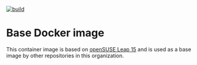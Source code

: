 [![build](https://github.com/fab-infra/docker-base-image/actions/workflows/build.yml/badge.svg)](https://github.com/fab-infra/docker-base-image/actions/workflows/build.yml)

# Base Docker image

This container image is based on [openSUSE Leap 15](https://hub.docker.com/r/opensuse/leap) and is used as a base image by other repositories in this organization.
